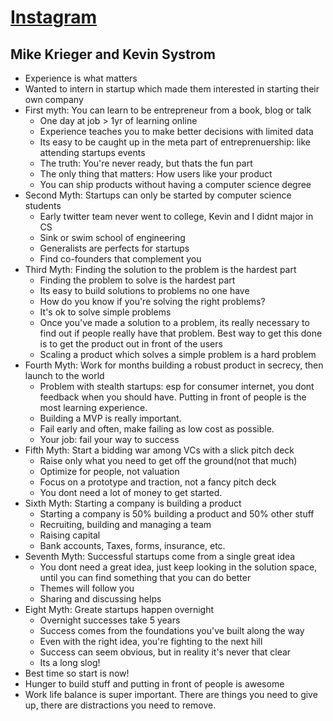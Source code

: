 [Instagram](http://ecorner.stanford.edu/authorMaterialInfo.html?mid=2735)
================
Mike Krieger and Kevin Systrom
---

- Experience is what matters
- Wanted to intern in startup which made them interested in starting their own company
- First myth: You can learn to be entrepreneur from a book, blog or talk
  - One day at job > 1yr of learning online
  - Experience teaches you to make better decisions with limited data
  - Its easy to be caught up in the meta part of entreprenuership: like attending startups events
  - The truth: You're never ready, but thats the fun part
  - The only thing that matters: How users like your product
  - You can ship products without having a computer science degree
- Second Myth: Startups can only be started by computer science students
  - Early twitter team never went to college, Kevin and I didnt major in CS
  - Sink or swim school of engineering
  - Generalists are perfects for startups
  - Find co-founders that complement you
- Third Myth: Finding the solution to the problem is the hardest part
  - Finding the problem to solve is the hardest part
  - Its easy to build solutions to problems no one have
  - How do you know if you're solving the right problems?
  - It's ok to solve simple problems
  - Once you've made a solution to a problem, its really necessary to find out if people really have that problem. Best way to get this done is to get the product out in front of the users
  - Scaling a product which solves a simple problem is a hard problem
- Fourth Myth: Work for months building a robust product in secrecy, then launch to the world
  - Problem with stealth startups: esp for consumer internet, you dont feedback when you should have. Putting in front of people is the most learning experience.
  - Building a MVP is really important.
  - Fail early and often, make failing as low cost as possible.
  - Your job: fail your way to success
- Fifth Myth: Start a bidding war among VCs with a slick pitch deck
  - Raise only what you need to get off the ground(not that much)
  - Optimize for people, not valuation
  - Focus on a prototype and traction, not a fancy pitch deck
  - You dont need a lot of money to get started.
- Sixth Myth: Starting a company is building a product
  - Starting a company is 50% building a product and 50% other stuff
  - Recruiting, building and managing a team
  - Raising capital
  - Bank accounts, Taxes, forms, insurance, etc. 
- Seventh Myth: Successful startups come from a single great idea
  - You dont need a great idea, just keep looking in the solution space, until you can find something that you can do better
  - Themes will follow you
  - Sharing and discussing helps
- Eight Myth: Greate startups happen overnight
  - Overnight successes take 5 years
  - Success comes from the foundations you've built along the way
  - Even with the right idea, you're fighting to the next hill
  - Success can seem obvious, but in reality it's never that clear
  - Its a long slog!
- Best time so start is now!
- Hunger to build stuff and putting in front of people is awesome
- Work life balance is super important. There are things you need to give up, there are distractions you need to remove.
